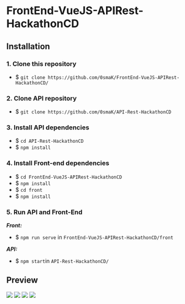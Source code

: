 # FrontEnd-VueJS-APIRest-HackathonCD

## Installation

### 1. Clone this repository

- $ `git clone https://github.com/0smaK/FrontEnd-VueJS-APIRest-HackathonCD/`

### 2. Clone API repository

- $ `git clone https://github.com/0smaK/API-Rest-HackathonCD`

### 3. Install API dependencies

- $ `cd API-Rest-HackathonCD`
- $ `npm install`

### 4. Install Front-end dependencies

- $ `cd FrontEnd-VueJS-APIRest-HackathonCD`
- $ `npm install`
- $ `cd front`
- $ `npm install`

### 5. Run API and Front-End

 ***Front:***
- $ `npm run serve`  in `FrontEnd-VueJS-APIRest-HackathonCD/front`

 ***API:***
- $ `npm start`in `API-Rest-HackathonCD/`



## Preview

![](https://i.imgur.com/IGTYhna.png)
![](https://i.imgur.com/04ozSxC.png)
![](https://i.imgur.com/Ijjbvqf.png)
![](https://i.imgur.com/uZOpxC2.png)
